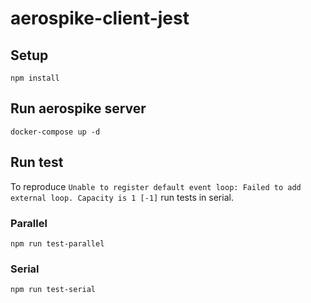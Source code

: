 # aerospike-client-jest

## Setup
    npm install

## Run aerospike server
    docker-compose up -d

## Run test
To reproduce `Unable to register default event loop: Failed to add external loop. Capacity is 1 [-1]` run tests in serial.

### Parallel
    npm run test-parallel

### Serial
    npm run test-serial
